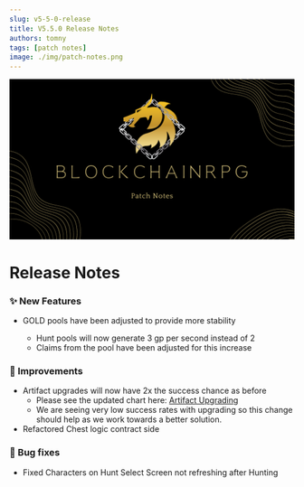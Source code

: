 ```yaml
---
slug: v5-5-0-release
title: V5.5.0 Release Notes
authors: tomny
tags: [patch notes]
image: ./img/patch-notes.png
---
```

![Banner](./img/patch-notes.png)

# Release Notes

### ✨ New Features

- GOLD pools have been adjusted to provide more stability

  - Hunt pools will now generate 3 gp per second instead of 2
  - Claims from the pool have been adjusted for this increase

### 🎨 Improvements

- Artifact upgrades will now have 2x the success chance as before
  - Please see the updated chart here: [Artifact Upgrading](/docs/game-mechanics/artifacts#upgrading)
  - We are seeing very low success rates with upgrading so this change should help as we work towards a better solution.
- Refactored Chest logic contract side

### 🐛 Bug fixes

- Fixed Characters on Hunt Select Screen not refreshing after Hunting
